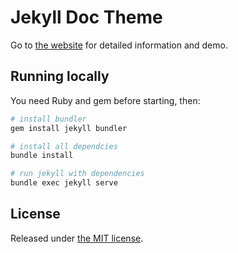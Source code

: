 # Jekyll Doc Theme

Go to [the website](https://aksakalli.github.io/jekyll-doc-theme/) for detailed information and demo.

## Running locally

You need Ruby and gem before starting, then:

```bash
# install bundler
gem install jekyll bundler

# install all dependcies
bundle install

# run jekyll with dependencies
bundle exec jekyll serve
```

## License

Released under [the MIT license](LICENSE).
